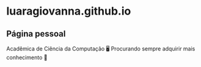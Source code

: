 # luaragiovanna.github.io
 Página pessoal
 ------------
 Acadêmica de Ciência da Computação :desktop_computer:
 Procurando sempre adquirir mais conhecimento :battery:
